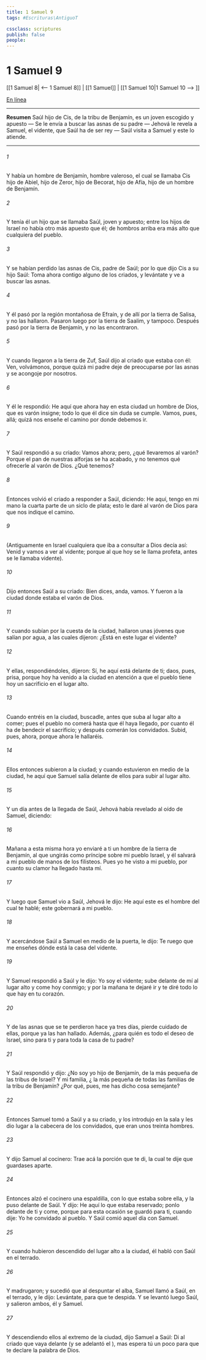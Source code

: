 ```yaml
---
title: 1 Samuel 9
tags: #Escrituras\AntiguoT

cssclass: scriptures
publish: false
people:
---
```


# 1 Samuel 9
[[1 Samuel 8| <-- 1 Samuel 8]] | [[1 Samuel]] | [[1 Samuel 10|1 Samuel 10 --> ]]

[En línea](https://churchofjesuschrist.org/study/scriptures/ot/1-sam/9?lang=spa)

---
__Resumen__
Saúl hijo de Cis, de la tribu de Benjamín, es un joven escogido y apuesto — Se le envía a buscar las asnas de su padre — Jehová le revela a Samuel, el vidente, que Saúl ha de ser rey — Saúl visita a Samuel y este lo atiende.

---
###### 1 
Y había un hombre de Benjamín, hombre valeroso, el cual se llamaba Cis hijo de Abiel, hijo de Zeror, hijo de Becorat, hijo de Afía, hijo de un hombre de Benjamín.

###### 2 
Y tenía él un hijo que se llamaba Saúl, joven y apuesto; entre los hijos de Israel no había otro más apuesto que él; de hombros arriba era más alto que cualquiera del pueblo.

###### 3 
Y se habían perdido las asnas de Cis, padre de Saúl; por lo que dijo Cis a su hijo Saúl: Toma ahora contigo alguno de los criados, y levántate y ve a buscar las asnas.

###### 4 
Y él pasó por la región montañosa de Efraín, y de allí por la tierra de Salisa, y no las hallaron. Pasaron luego por la tierra de Saalim, y tampoco. Después pasó por la tierra de Benjamín, y no las encontraron.

###### 5 
Y cuando llegaron a la tierra de Zuf, Saúl dijo al criado que estaba con él: Ven, volvámonos, porque quizá mi padre deje de preocuparse por las asnas y se acongoje por nosotros.

###### 6 
Y él le respondió: He aquí que ahora hay en esta ciudad un hombre de Dios, que es varón insigne; todo lo que él dice sin duda se cumple. Vamos, pues, allá; quizá nos enseñe el camino por donde debemos ir.

###### 7 
Y Saúl respondió a su criado: Vamos ahora; pero, ¿qué llevaremos al varón? Porque el pan de nuestras alforjas se ha acabado, y no tenemos qué ofrecerle al varón de Dios. ¿Qué tenemos?

###### 8 
Entonces volvió el criado a responder a Saúl, diciendo: He aquí, tengo en mi mano la cuarta parte de un siclo de plata; esto le daré al varón de Dios para que nos indique el camino.

###### 9 
(Antiguamente en Israel cualquiera que iba a consultar a Dios decía así: Venid y vamos a ver al vidente; porque al que hoy se le llama profeta, antes se le llamaba vidente).

###### 10 
Dijo entonces Saúl a su criado: Bien dices, anda, vamos. Y fueron a la ciudad donde estaba el varón de Dios.

###### 11 
Y cuando subían por la cuesta de la ciudad, hallaron unas jóvenes que salían por agua, a las cuales dijeron: ¿Está en este lugar el vidente?

###### 12 
Y ellas, respondiéndoles, dijeron: Sí, he aquí está delante de ti; daos, pues, prisa, porque hoy ha venido a la ciudad en atención a que el pueblo tiene hoy un sacrificio en el lugar alto.

###### 13 
Cuando entréis en la ciudad, buscadle, antes que suba al lugar alto a comer; pues el pueblo no comerá hasta que él haya llegado, por cuanto él ha de bendecir el sacrificio; y después comerán los convidados. Subid, pues, ahora, porque ahora le hallaréis.

###### 14 
Ellos entonces subieron a la ciudad; y cuando estuvieron en medio de la ciudad, he aquí que Samuel salía delante de ellos para subir al lugar alto.

###### 15 
Y un día antes de la llegada de Saúl, Jehová había revelado al oído de Samuel, diciendo:

###### 16 
Mañana a esta misma hora yo enviaré a ti un hombre de la tierra de Benjamín, al que ungirás como príncipe sobre mi pueblo Israel, y él salvará a mi pueblo de manos de los filisteos. Pues yo he visto a mi pueblo, por cuanto su clamor ha llegado hasta mí.

###### 17 
Y luego que Samuel vio a Saúl, Jehová le dijo: He aquí este es el hombre del cual te hablé; este gobernará a mi pueblo.

###### 18 
Y acercándose Saúl a Samuel en medio de la puerta, le dijo: Te ruego que me enseñes dónde está la casa del vidente.

###### 19 
Y Samuel respondió a Saúl y le dijo: Yo soy el vidente; sube delante de mí al lugar alto y come hoy conmigo; y por la mañana te dejaré ir y te diré todo lo que hay en tu corazón.

###### 20 
Y de las asnas que se te perdieron hace ya tres días, pierde cuidado de ellas, porque ya las han hallado. Además, ¿para quién es todo el deseo de Israel, sino para ti y para toda la casa de tu padre?

###### 21 
Y Saúl respondió y dijo: ¿No soy yo hijo de Benjamín, de la más pequeña de las tribus de Israel? Y mi familia, ¿ la más pequeña de todas las familias de la tribu de Benjamín? ¿Por qué, pues, me has dicho cosa semejante?

###### 22 
Entonces Samuel tomó a Saúl y a su criado, y los introdujo en la sala y les dio lugar a la cabecera de los convidados, que eran unos treinta hombres.

###### 23 
Y dijo Samuel al cocinero: Trae acá la porción que te di, la cual te dije que guardases aparte.

###### 24 
Entonces alzó el cocinero una espaldilla, con lo que estaba sobre ella, y la puso delante de Saúl. Y  dijo: He aquí lo que estaba reservado; ponlo delante de ti y come, porque para esta ocasión se guardó para ti, cuando dije: Yo he convidado al pueblo. Y Saúl comió aquel día con Samuel.

###### 25 
Y cuando hubieron descendido del lugar alto a la ciudad, él habló con Saúl en el terrado.

###### 26 
Y  madrugaron; y sucedió que al despuntar el alba, Samuel llamó a Saúl,  en el terrado, y le dijo: Levántate, para que te despida. Y se levantó luego Saúl, y salieron ambos, él y Samuel.

###### 27 
Y descendiendo ellos al extremo de la ciudad, dijo Samuel a Saúl: Di al criado que vaya delante (y se adelantó el ), mas espera tú un poco para que te declare la palabra de Dios.

